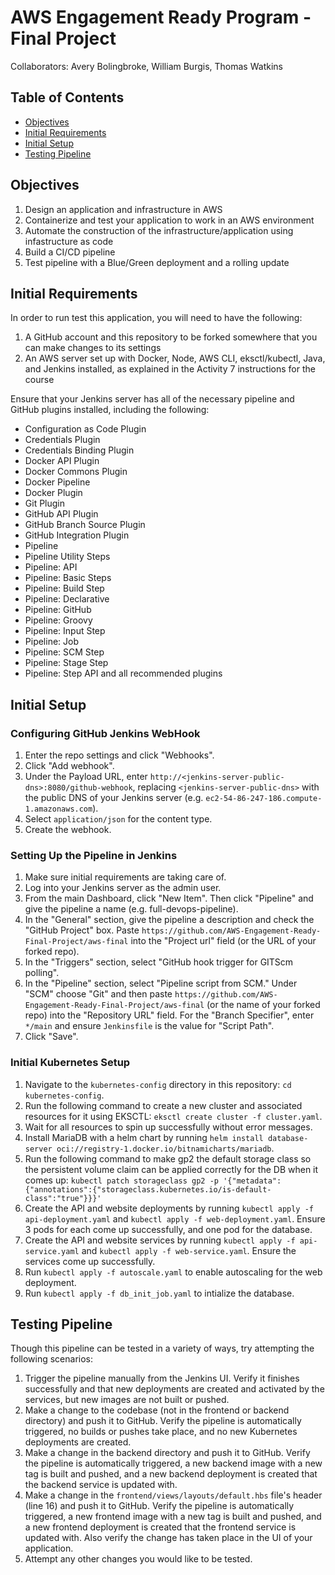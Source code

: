 # AWS Engagement Ready Program - Final Project
Collaborators: Avery Bolingbroke, William Burgis, Thomas Watkins

## Table of Contents

- [Objectives](#objectives)
- [Initial Requirements](#initial-requirements)
- [Initial Setup](#initial-setup)
- [Testing Pipeline](#testing-pipeline)

## Objectives
1. Design an application and infrastructure in AWS
1. Containerize and test your application to work in an AWS environment
1. Automate the construction of the infrastructure/application using infastructure as code
1. Build a CI/CD pipeline
1. Test pipeline with a Blue/Green deployment and a rolling update

## Initial Requirements

In order to run test this application, you will need to have the following:
1. A GitHub account and this repository to be forked somewhere that you can make changes to its settings
2. An AWS server set up with Docker, Node, AWS CLI, eksctl/kubectl, Java, and Jenkins installed, as explained in the Activity 7 instructions for the course

Ensure that your Jenkins server has all of the necessary pipeline and GitHub plugins installed, including the following:
- Configuration as Code Plugin
- Credentials Plugin
- Credentials Binding Plugin
- Docker API Plugin
- Docker Commons Plugin
- Docker Pipeline
- Docker Plugin
- Git Plugin
- GitHub API Plugin
- GitHub Branch Source Plugin
- GitHub Integration Plugin
- Pipeline
- Pipeline Utility Steps
- Pipeline: API
- Pipeline: Basic Steps
- Pipeline: Build Step
- Pipeline: Declarative
- Pipeline: GitHub
- Pipeline: Groovy
- Pipeline: Input Step
- Pipeline: Job
- Pipeline: SCM Step
- Pipeline: Stage Step
- Pipeline: Step API
and all recommended plugins

## Initial Setup

### Configuring GitHub Jenkins WebHook
1. Enter the repo settings and click "Webhooks".
2. Click "Add webhook".
3. Under the Payload URL, enter `http://<jenkins-server-public-dns>:8080/github-webhook`, replacing `<jenkins-server-public-dns>` with the public DNS of your Jenkins server (e.g. `ec2-54-86-247-186.compute-1.amazonaws.com`).
4. Select `application/json` for the content type.
5. Create the webhook.

### Setting Up the Pipeline in Jenkins
1. Make sure initial requirements are taking care of.
2. Log into your Jenkins server as the admin user.
3. From the main Dashboard, click "New Item". Then click "Pipeline" and give the pipeline a name (e.g. full-devops-pipeline).
4. In the "General" section, give the pipeline a description and check the "GitHub Project" box. Paste `https://github.com/AWS-Engagement-Ready-Final-Project/aws-final` into the "Project url" field (or the URL of your forked repo).
5. In the "Triggers" section, select "GitHub hook trigger for GITScm polling".
6. In the "Pipeline" section, select "Pipeline script from SCM." Under "SCM" choose "Git" and then paste `https://github.com/AWS-Engagement-Ready-Final-Project/aws-final` (or the name of your forked repo) into the "Repository URL" field. For the "Branch Specifier", enter `*/main` and ensure `Jenkinsfile` is the value for "Script Path".
7. Click "Save".

### Initial Kubernetes Setup
1.  Navigate to the `kubernetes-config` directory in this repository: `cd kubernetes-config`.
2. Run the following command to create a new cluster and associated resources for it using EKSCTL: `eksctl create cluster -f cluster.yaml`.
3. Wait for all resources to spin up successfully without error messages.
4. Install MariaDB with a helm chart by running `helm install database-server oci://registry-1.docker.io/bitnamicharts/mariadb`.
5. Run the following command to make gp2 the default storage class so the persistent volume claim can be applied correctly for the DB when it comes up: `kubectl patch storageclass gp2 -p '{"metadata": {"annotations":{"storageclass.kubernetes.io/is-default-class":"true"}}}'`
6. Create the API and website deployments by running `kubectl apply -f api-deployment.yaml` and `kubectl apply -f web-deployment.yaml`. Ensure 3 pods for each come up successfully, and one pod for the database.
7. Create the API and website services by running `kubectl apply -f api-service.yaml` and `kubectl apply -f web-service.yaml`. Ensure the services come up successfully.
8. Run `kubectl apply -f autoscale.yaml` to enable autoscaling for the web deployment.
9. Run `kubectl apply -f db_init_job.yaml` to intialize the database.

## Testing Pipeline

Though this pipeline can be tested in a variety of ways, try attempting the following scenarios:
1. Trigger the pipeline manually from the Jenkins UI. Verify it finishes successfully and that new deployments are created and activated by the services, but new images are not built or pushed.
2. Make a change to the codebase (not in the frontend or backend directory) and push it to GitHub. Verify the pipeline is automatically triggered, no builds or pushes take place, and no new Kubernetes deployments are created.
3. Make a change in the backend directory and push it to GitHub. Verify the pipeline is automatically triggered, a new backend image with a new tag is built and pushed, and a new backend deployment is created that the backend service is updated with.
4. Make a change in the `frontend/views/layouts/default.hbs` file's header (line 16) and push it to GitHub. Verify the pipeline is automatically triggered, a new frontend image with a new tag is built and pushed, and a new frontend deployment is created that the frontend service is updated with. Also verify the change has taken place in the UI of your application.
5. Attempt any other changes you would like to be tested.
